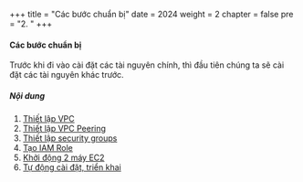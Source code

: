 +++
title = "Các bước chuẩn bị"
date = 2024
weight = 2
chapter = false
pre = "2. "
+++

#### Các bước chuẩn bị

Trước khi đi vào cài đặt các tài nguyên chính, thì đầu tiên chúng ta sẽ cài đặt các tài nguyên khác trước.

##### Nội dung

1. [Thiết lập VPC](2-1-setup-vpc)
2. [Thiết lập VPC Peering](2-2-setup-vpc-peering)
3. [Thiết lập security groups](2-3-setup-security-groups)
4. [Tạo IAM Role](2-4-create-iam-role)
5. [Khởi động 2 máy EC2](2-5-launch-ec2-instances)
6. [Tự động cài đặt, triển khai](2-6-auto-installation)
